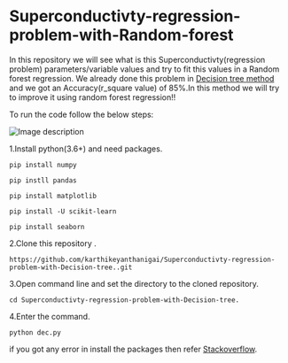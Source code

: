 # Superconductivty-regression-problem-with-Random-forest
In this repository we will see what is this Superconductivty(regression problem) parameters/variable values and try to fit this values in a Random forest regression.
We already done this problem in [Decision tree method](https://github.com/karthikeyanthanigai/Superconductivty-regression-problem-with-Decision-tree..git) and we got an Accuracy(r_square value) of 85%.In this method we will try to improve it using random forest regression!!


To run the code follow the below steps:

![Image description](https://www.sciencealert.com/images/2019-06/processed/superconductivity_topic_1024.jpg)

1.Install python(3.6+) and need packages.
```
pip install numpy
```
```
pip instll pandas
```
```
pip install matplotlib
```
```
pip install -U scikit-learn
```
```
pip install seaborn
```

2.Clone this repository .
```
https://github.com/karthikeyanthanigai/Superconductivty-regression-problem-with-Decision-tree..git
```
3.Open command line and set the directory to the cloned repository.
```
cd Superconductivty-regression-problem-with-Decision-tree.
```
4.Enter the command.
```
python dec.py
```

if you got any error in install the packages then refer [Stackoverflow](https://www.stackoverflow.com).



